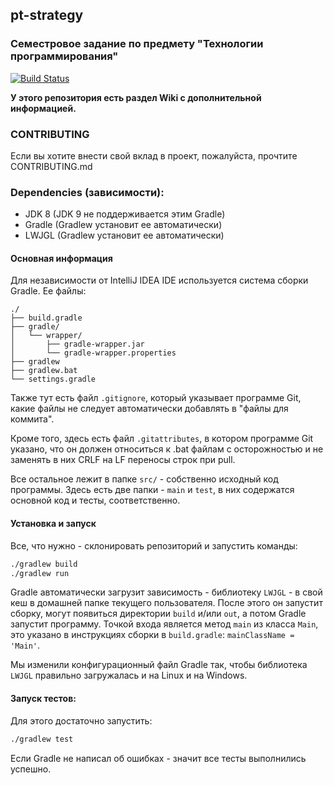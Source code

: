 ## pt-strategy

### Семестровое задание по предмету "Технологии программирования"

[![Build Status](https://travis-ci.com/ftvkyo/pt-strategy.svg?branch=master)](https://travis-ci.com/ftvkyo2011-study/pt-strategy)

**У этого репозитория есть раздел Wiki с дополнительной информацией.**

### CONTRIBUTING
Если вы хотите внести свой вклад в проект, пожалуйста, прочтите CONTRIBUTING.md

### Dependencies (зависимости):
* JDK 8 (JDK 9 не поддерживается этим Gradle)
* Gradle (Gradlew установит ее автоматически)
* LWJGL (Gradlew установит ее автоматически)

#### Основная информация
Для независимости от IntelliJ IDEA IDE используется система сборки
Gradle. Ее файлы:

```text
./
├── build.gradle
├── gradle/
│   └── wrapper/
│       ├── gradle-wrapper.jar
│       └── gradle-wrapper.properties
├── gradlew
├── gradlew.bat
└── settings.gradle
```

Также тут есть файл `.gitignore`, который указывает программе
Git, какие файлы не следует автоматически добавлять в
"файлы для коммита".

Кроме того, здесь есть файл `.gitattributes`, в котором программе Git указано,
что он должен относиться к .bat файлам с осторожностью и не заменять в них
CRLF на LF переносы строк при pull.

Все остальное лежит в папке `src/` - собственно исходный код программы.
Здесь есть две папки - `main` и `test`, в них содержатся
основной код и тесты, соответственно.

#### Установка и запуск
Все, что нужно - склонировать репозиторий и запустить команды:

```bash
./gradlew build
./gradlew run
```

Gradle автоматически загрузит зависимость - библиотеку `LWJGL` -
в свой кеш в домашней папке текущего пользователя. После этого он запустит
сборку, могут появиться директории `build` и/или `out`, а потом Gradle
запустит программу. Точкой входа является метод `main` из класса `Main`,
это указано в инструкциях сборки в `build.gradle`: `mainClassName = 'Main'`.

Мы изменили конфигурационный файл Gradle так, чтобы библиотека `LWJGL`
правильно загружалась и на Linux и на Windows.


#### Запуск тестов:
Для этого достаточно запустить:

```bash
./gradlew test
```

Если Gradle не написал об ошибках - значит все тесты выполнились успешно.
